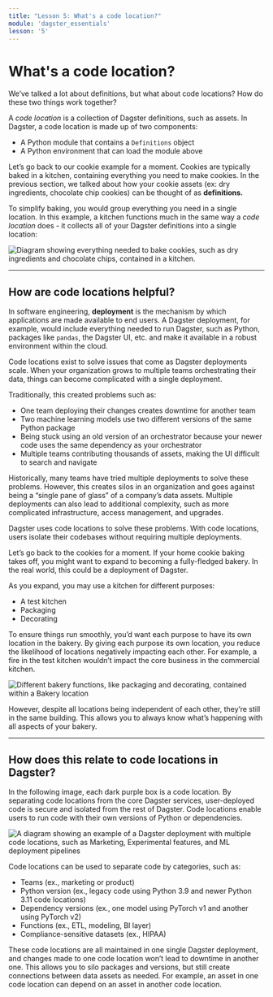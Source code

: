 ```yaml
---
title: "Lesson 5: What's a code location?"
module: 'dagster_essentials'
lesson: '5'
---
```


# What's a code location?

We’ve talked a lot about definitions, but what about code locations? How do these two things work together?

A _code location_ is a collection of Dagster definitions, such as assets. In Dagster, a code location is made up of two components:

- A Python module that contains a `Definitions` object
- A Python environment that can load the module above

Let’s go back to our cookie example for a moment. Cookies are typically baked in a kitchen, containing everything you need to make cookies. In the previous section, we talked about how your cookie assets (ex: dry ingredients, chocolate chip cookies) can be thought of as **definitions.**

To simplify baking, you would group everything you need in a single location. In this example, a kitchen functions much in the same way a _code location_ does - it collects all of your Dagster definitions into a single location:

![Diagram showing everything needed to bake cookies, such as dry ingredients and chocolate chips, contained in a kitchen.](/images/dagster-essentials/lesson-5/kitchen-code-location.png)

---

## How are code locations helpful?

In software engineering, **deployment** is the mechanism by which applications are made available to end users. A Dagster deployment, for example, would include everything needed to run Dagster, such as Python, packages like `pandas`, the Dagster UI, etc. and make it available in a robust environment within the cloud.

Code locations exist to solve issues that come as Dagster deployments scale. When your organization grows to multiple teams orchestrating their data, things can become complicated with a single deployment.

Traditionally, this created problems such as:

- One team deploying their changes creates downtime for another team
- Two machine learning models use two different versions of the same Python package
- Being stuck using an old version of an orchestrator because your newer code uses the same dependency as your orchestrator
- Multiple teams contributing thousands of assets, making the UI difficult to search and navigate

Historically, many teams have tried multiple deployments to solve these problems. However, this creates silos in an organization and goes against being a “single pane of glass” of a company’s data assets. Multiple deployments can also lead to additional complexity, such as more complicated infrastructure, access management, and upgrades.

Dagster uses code locations to solve these problems. With code locations, users isolate their codebases without requiring multiple deployments.

Let’s go back to the cookies for a moment. If your home cookie baking takes off, you might want to expand to becoming a fully-fledged bakery. In the real world, this could be a deployment of Dagster.

As you expand, you may use a kitchen for different purposes:

- A test kitchen
- Packaging
- Decorating

To ensure things run smoothly, you’d want each purpose to have its own location in the bakery. By giving each purpose its own location, you reduce the likelihood of locations negatively impacting each other. For example, a fire in the test kitchen wouldn’t impact the core business in the commercial kitchen.

![Different bakery functions, like packaging and decorating, contained within a Bakery location](/images/dagster-essentials/lesson-5/bakery-locations.png)

However, despite all locations being independent of each other, they’re still in the same building. This allows you to always know what’s happening with all aspects of your bakery.

---

## How does this relate to code locations in Dagster?

In the following image, each dark purple box is a code location. By separating code locations from the core Dagster services, user-deployed code is secure and isolated from the rest of Dagster. Code locations enable users to run code with their own versions of Python or dependencies.

![A diagram showing an example of a Dagster deployment with multiple code locations, such as Marketing, Experimental features, and ML deployment pipelines](/images/dagster-essentials/lesson-5/dagster-architecture.png)

Code locations can be used to separate code by categories, such as:

- Teams (ex., marketing or product)
- Python version (ex., legacy code using Python 3.9 and newer Python 3.11 code locations)
- Dependency versions (ex., one model using PyTorch v1 and another using PyTorch v2)
- Functions (ex., ETL, modeling, BI layer)
- Compliance-sensitive datasets (ex., HIPAA)

These code locations are all maintained in one single Dagster deployment, and changes made to one code location won’t lead to downtime in another one. This allows you to silo packages and versions, but still create connections between data assets as needed. For example, an asset in one code location can depend on an asset in another code location.
